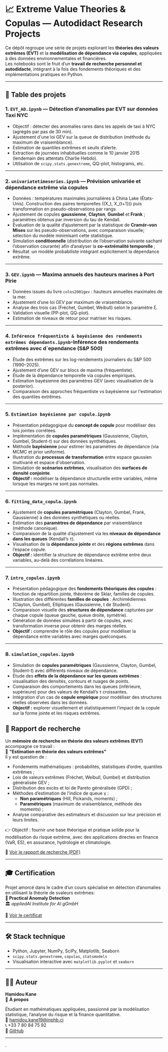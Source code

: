 # 📈 Extreme Value Theories & Copulas — Autodidact Research Projects

Ce dépôt regroupe une série de projets explorant les **théories des valeurs extrêmes (EVT)** et la **modélisation de dépendance via copules**, appliquées à des données environnementales et financières.  
Les notebooks sont le fruit d’un **travail de recherche personnel et autodidacte**, intégrant à la fois des fondements théoriques et des implémentations pratiques en Python.

---

## 🧭 Table des projets

### 1. `EVT_AD.ipynb` — Détection d’anomalies par EVT sur données Taxi NYC

* Objectif : détecter des anomalies rares dans les appels de taxi à NYC (agrégés par pas de 30 min).
* Ajustement d'une loi GEV sur la queue de distribution (méthode du maximum de vraisemblance).
* Estimation de quantiles extrêmes et seuils d’alerte.
* Extraction de journées inhabituelles comme le 10 janvier 2015 (lendemain des attentats Charlie Hebdo).
* Utilisation de `scipy.stats.genextreme`, QQ-plot, histograms, etc.

---

### 2. `univariatetimeseries.ipynb` — Prévision univariée et dépendance extrême via copules

* Données : températures maximales journalières à China Lake (États-Unis). Construction des paires temporelles \((X_t, X_{t+1})\) puis transformation en pseudo-observations par rangs.
* Ajustement de copules **gaussienne**, **Clayton**, **Gumbel** et **Frank** ; paramètres obtenus par inversion du tau de Kendall.
* Évaluation de la qualité d’ajustement par la statistique de **Cramér–von Mises** sur les pseudo-observations, avec comparaison visuelle; sélection du modèle minimisant cette statistique.
* Simulation **conditionnelle** (distribution de l’observation suivante sachant l’observation courante) afin d’analyser la **co-extrémalité temporelle** ;
* Résultat :un modèle probabiliste intégrant explicitement la dépendance extrême.


---

### 3. `GEV.ipynb` — Maxima annuels des hauteurs marines à Port Pirie

* Données issues du livre `coles2001gev` : hauteurs annuelles maximales de la mer.
* Ajustement d’une loi GEV par maximum de vraisemblance.
* Analyse des trois cas (Fréchet, Gumbel, Weibull) selon le paramètre ξ.
* Validation visuelle (PP-plot, QQ-plot).
* Estimation de niveaux de retour pour matriser les risques.

---

### 4. `Inférence fréquentiste & bayésienne des rendements extrêmes dépendants.ipynb`-Inférence des rendements extrêmes avec d´ependance (S&P 500) 

* Étude des extrêmes sur les log-rendements journaliers du S&P 500 (1990–2025).
* Ajustement d’une GEV sur blocs de maxima (fréquentiste).
* Étude de la dépendance temporelle via copules empiriques.
* Estimation bayésienne des paramètres GEV (avec visualisation de la posterior).
* Comparaison des approches fréquentiste vs bayésienne sur l'estimation des quantiles extrêmes.

---

### 5. `Estimation bayésienne par copule.ipynb`

* Présentation pédagogique du **concept de copule** pour modéliser des lois jointes corrélées.
* Implémentation de **copules paramétriques** (Gaussienne, Clayton, Gumbel, Student-t) sur des données synthétiques.
* Méthode **bayésienne** pour estimer les paramètres de dépendance (via MCMC et prior uniforme).
* Illustration du **processus de transformation** entre espace gaussien multivarié et espace d'observation.
* Simulation de **scénarios extrêmes**, visualisation des **surfaces de densité conjointe**.
* **Objectif :** modéliser la dépendance structurelle entre variables, même lorsque les marges ne sont pas normales.


---

### 6. `fitting_data_copula.ipynb`

* Ajustement de **copules paramétriques** (Clayton, Gumbel, Frank, Gaussienne) à des données synthétiques ou réelles.
* Estimation des **paramètres de dépendance** par vraisemblance (méthode canonique).
* Comparaison de la qualité d’ajustement via les **niveaux de dépendance dans les queues** (Kendall’s τ).
* Visualisation de la **dépendance jointe** et des **régions extrêmes** dans l’espace copule.
* **Objectif :** identifier la structure de dépendance extrême entre deux variables, au-delà des corrélations linéaires.


---
### 7. `intro_copules.ipynb`

* Présentation pédagogique des **fondements théoriques des copules** : fonction de répartition jointe, théorème de Sklar, familles de copules.
* Illustration des différentes **familles de copules** : Archimédiennes (Clayton, Gumbel), Elliptiques (Gaussienne, t de Student).
* Comparaison visuelle des **structures de dépendance** capturées par chaque copule (queue gauche, queue droite, symétrie).
* Génération de données simulées à partir de copules, avec transformation inverse pour obtenir des marges réelles.
* **Objectif :** comprendre le rôle des copules pour modéliser la dépendance entre variables avec marges quelconques.
---
### 8. `simulation_copules.ipynb`

* Simulation de **copules paramétriques** (Gaussienne, Clayton, Gumbel, Student-t) avec différents niveaux de dépendance.
* Étude des **effets de la dépendance sur les queues extrêmes** : visualisation des densités, contours et nuages de points.
* Comparaison des comportements dans les queues (inférieure, supérieure) pour des valeurs de Kendall’s τ croissantes.
* Intégration d’un cas de **copule empirique** pour modéliser des structures réelles observées dans les données.
* **Objectif :** explorer visuellement et statistiquement l’impact de la copule sur la forme jointe et les risques extrêmes.


## 📄 Rapport de recherche

Un **mémoire de recherche en théorie des valeurs extrêmes (EVT)** accompagne ce travail :  
📌 **"Estimation en théorie des valeurs extrêmes"**  
Il y est question de :
- Fondements mathématiques : probabilités, statistiques d’ordre, quantiles extrêmes ;  
- Lois de valeurs extrêmes (Fréchet, Weibull, Gumbel) et distribution généralisée GEV ;  
- Distribution des excès et loi de Pareto généralisée (GPD) ;  
- Méthodes d’estimation de l’indice de queue γ :  
  - **Non paramétriques** (Hill, Pickands, moments) ;  
  - **Paramétriques** (maximum de vraisemblance, méthode des moments) ;  
- Analyse comparative des estimateurs et discussion sur leur précision et leurs limites.  

👉 Objectif : fournir une base théorique et pratique solide pour la modélisation du risque extrême, avec des applications directes en finance (VaR, ES), en assurance, hydrologie et climatologie.


📎 [Voir le rapport de recherche (PDF)](https://github.com/newma2n/extreme_values_theories/blob/main/Rapport_de_recherche_EVT.pdf)

---

## 🎓 Certification

Projet amorcé dans le cadre d’un cours spécialisé en détection d’anomalies en utilisant la théorie de svaleurs extrêmes:  
**📘 Practical Anomaly Detection**  
🏛️ *appliedAI Institute for AI gGmbH*

📜 [Voir le certificat](https://github.com/newma2n/extreme_values_theories/blob/main/Certificate_of_Completion.pdf)

---

## 🛠️ Stack technique

* Python, Jupyter, NumPy, SciPy, Matplotlib, Seaborn
* `scipy.stats.genextreme`, `copulas`, `statsmodels`
* Visualisation interactive avec `matplotlib.pyplot` et `seaborn`

---

## 🙋‍♂️ Auteur

**Hamidou Kane**  
🎯 **À propos**

Étudiant en mathématiques appliquées, passionné par la modélisation statistique, l’analyse du risque et la finance quantitative.  
📧 [hamidou.kane19@inphb.ci](mailto:hamidou.kane19@inphb.ci)  
📞 +33 7 80 84 75 92  
🔗 [GitHub](https://github.com/newma2n)

---
.
